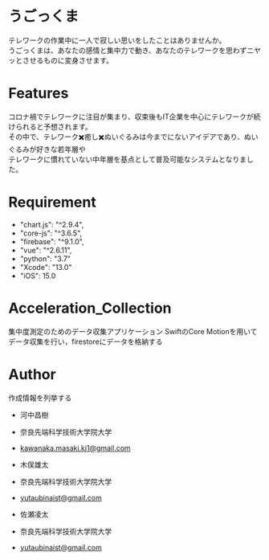 # うごっくま

テレワークの作業中に一人で寂しい思いをしたことはありませんか。<br>
うごっくまは、あなたの感情と集中力で動き、あなたのテレワークを思わずニヤッとさせるものに変身させます。

# Features
コロナ禍でテレワークに注目が集まり、収束後もIT企業を中心にテレワークが続けられると予想されます。<br>
その中で、テレワーク✖️癒し✖️ぬいぐるみは今までにないアイデアであり、ぬいぐるみが好きな若年層や<br>
テレワークに慣れていない中年層を基点として普及可能なシステムとなりました。

# Requirement

* "chart.js": "^2.9.4",
* "core-js": "^3.6.5",
* "firebase": "^9.1.0",
* "vue": "^2.6.11",
* "python": "3.7"
* "Xcode": "13.0"
* "iOS": 15.0

# Acceleration_Collection
集中度測定のためのデータ収集アプリケーション
SwiftのCore Motionを用いてデータ収集を行い，firestoreにデータを格納する

# Author

作成情報を列挙する

* 河中昌樹
* 奈良先端科学技術大学院大学
* kawanaka.masaki.kj1@gmail.com

* 木俣雄太
* 奈良先端科学技術大学院大学
* yutaubinaist@gmail.com

* 佐瀬凌太
* 奈良先端科学技術大学院大学
* yutaubinaist@gmail.com
